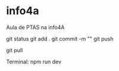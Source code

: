 # info4a
Aula de PTAS na info4A

git status
git add .
git commit -m ""
git push

git pull

Terminal: npm run dev